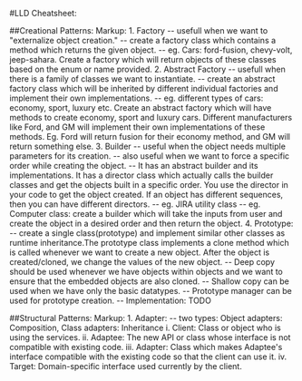 #LLD Cheatsheet:

##Creational Patterns:
Markup: 1. Factory
            -- usefull when we want to "externalize object creation."
            -- create a factory class which contains a method which returns the given object.
            -- eg. Cars: ford-fusion, chevy-volt, jeep-sahara. Create a factory which will return objects of these classes based on the enum or name provided.
        2. Abstract Factory
            -- usefull when there is a family of classes we want to instantiate.
            -- create an abstract factory class which will be inherited by different individual factories and implement their own implementations.
            -- eg. different types of cars: economy, sport, luxury etc. Create an abstract factory which will have methods to create economy, sport and luxury cars. Different manufacturers like Ford, and GM will implement their own implementations of these methods. Eg. Ford will return fusion for their economy method, and GM will return something else. 
        3. Builder
            -- useful when the object needs multiple parameters for its creation.
            -- also useful when we want to force a specific order while creating the object.
            -- It has an abstract builder and its implementations. It has a director class which actually calls the builder classes and get the objects built in a specific order. You use the director in your code to get the object created. If an object has different sequences, then you can have different directors.
            -- eg. JIRA utility class
            -- eg. Computer class: create a builder which will take the inputs from user and create the object in a desired order and then return the object.
        4. Prototype:
            -- create a single class(prototype) and implement similar other classes as runtime inheritance.The prototype class implements a clone method which is called whenever we want to create a new object. After the object is created/cloned, we change the values of the new object.
            -- Deep copy should be used whenever we have objects within objects and we want to ensure that the embedded objects are also cloned.
            -- Shallow copy can be used when we have only the basic datatypes.
            -- Prototype manager can be used for prototype creation.
            -- Implementation: TODO

##Structural Patterns:
Markup: 1. Adapter:
            -- two types: Object adapters: Composition, Class adapters: Inheritance
            i. Client: Class or object who is using the services.
            ii. Adaptee: The new API or class whose interface is not compatible with existing code.
            iii. Adapter: Class which makes Adaptee's interface compatible with the existing code so that the client can use it.
            iv. Target: Domain-specific interface used currently by the client.
